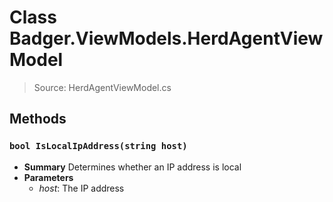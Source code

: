 # Class Badger.ViewModels.HerdAgentViewModel
> Source: HerdAgentViewModel.cs
## Methods
### ``bool IsLocalIpAddress(string host)``
* **Summary**
  Determines whether an IP address is local
* **Parameters**
  * _host_: The IP address
